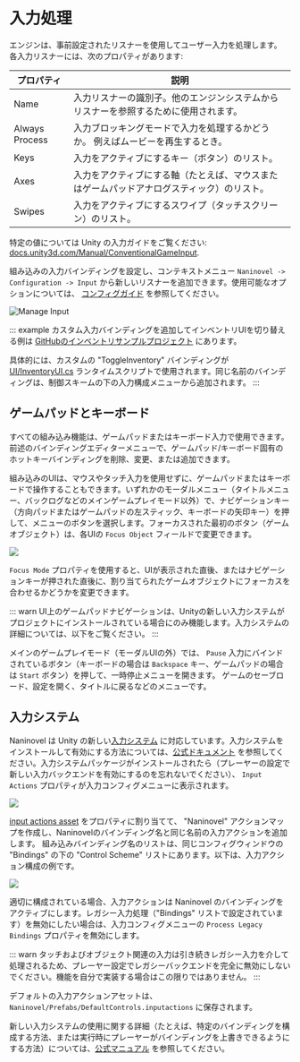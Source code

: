 # 入力処理

エンジンは、事前設定されたリスナーを使用してユーザー入力を処理します。 各入力リスナーには、次のプロパティがあります:

プロパティ | 説明
--- | ---
Name | 入力リスナーの識別子。他のエンジンシステムからリスナーを参照するために使用されます。
Always Process | 入力ブロッキングモードで入力を処理するかどうか。 例えばムービーを再生するとき。
Keys | 入力をアクティブにするキー（ボタン）のリスト。
Axes | 入力をアクティブにする軸（たとえば、マウスまたはゲームパッドアナログスティック）のリスト。
Swipes | 入力をアクティブにするスワイプ（タッチスクリーン）のリスト。

特定の値については Unity の入力ガイドをご覧ください: [docs.unity3d.com/Manual/ConventionalGameInput](https://docs.unity3d.com/Manual/ConventionalGameInput.html).

組み込みの入力バインディングを設定し、コンテキストメニュー `Naninovel -> Configuration -> Input` から新しいリスナーを追加できます。使用可能なオプションについては、 [コンフィグガイド](/ja/guide/configuration.md#input) を参照してください。

![Manage Input](https://i.gyazo.com/2f97539323c9fc36124e286856a36f84.png)

::: example
カスタム入力バインディングを追加してインベントリUIを切り替える例は [GitHubのインベントリサンプルプロジェクト](https://github.com/Naninovel/Inventory) にあります。

具体的には、カスタムの "ToggleInventory" バインディングが [UI/InventoryUI.cs](https://github.com/Naninovel/Inventory/blob/master/Assets/NaninovelInventory/Runtime/UI/InventoryUI.cs#L215) ランタイムスクリプトで使用されます。同じ名前のバインディングは、制御スキームの下の入力構成メニューから追加されます。
:::

## ゲームパッドとキーボード

すべての組み込み機能は、ゲームパッドまたはキーボード入力で使用できます。前述のバインディングエディターメニューで、ゲームパッド/キーボード固有のホットキーバインディングを削除、変更、または追加できます。

組み込みのUIは、マウスやタッチ入力を使用せずに、ゲームパッドまたはキーボードで操作することもできます。いずれかのモーダルメニュー（タイトルメニュー、バックログなどのメインゲームプレイモード以外）で、ナビゲーションキー（方向パッドまたはゲームパッドの左スティック、キーボードの矢印キー）を押して、メニューのボタンを選択します。フォーカスされた最初のボタン（ゲームオブジェクト）は、各UIの `Focus Object` フィールドで変更できます。

![](https://i.gyazo.com/809d4c423d1696a075d5fb73370d48fa.png)

`Focus Mode` プロパティを使用すると、UIが表示された直後、またはナビゲーションキーが押された直後に、割り当てられたゲームオブジェクトにフォーカスを合わせるかどうかを変更できます。

::: warn
UI上のゲームパッドナビゲーションは、Unityの新しい入力システムがプロジェクトにインストールされている場合にのみ機能します。入力システムの詳細については、以下をご覧ください。
:::

メインのゲームプレイモード（モーダルUIの外）では、 `Pause` 入力にバインドされているボタン（キーボードの場合は `Backspace` キー、ゲームパッドの場合は `Start` ボタン）を押して、一時停止メニューを開きます。 ゲームのセーブロード、設定を開く、タイトルに戻るなどのメニューです。

## 入力システム

Naninovel は Unity の新しい[入力システム](https://blogs.unity3d.com/2019/10/14/introducing-the-new-input-system/) に対応しています。入力システムをインストールして有効にする方法については、[公式ドキュメント](https://docs.unity3d.com/Packages/com.unity.inputsystem@1.0/manual/Installation.html) を参照してください。入力システムパッケージがインストールされたら（プレーヤーの設定で新しい入力バックエンドを有効にするのを忘れないでください）、 `Input Actions` プロパティが入力コンフィグメニューに表示されます。

![](https://i.gyazo.com/7c6d767c0f3443e1999fe14917080eb1.png)

[input actions asset](https://docs.unity3d.com/Packages/com.unity.inputsystem@1.0/manual/ActionAssets.html?q=input%20actions%20asset) をプロパティに割り当てて、 "Naninovel" アクションマップを作成し、Naninovelのバインディング名と同じ名前の入力アクションを追加します。 組み込みバインディング名のリストは、同じコンフィグウィンドウの "Bindings" の下の "Control Scheme" リストにあります。以下は、入力アクション構成の例です。

![](https://i.gyazo.com/36d1951519e4f671509c7136a83d9958.png)

適切に構成されている場合、入力アクションは Naninovel のバインディングをアクティブにします。レガシー入力処理（"Bindings" リストで設定されています）を無効にしたい場合は、入力コンフィグメニューの `Process Legacy Bindings` プロパティを無効にします。

::: warn
タッチおよびオブジェクト関連の入力は引き続きレガシー入力を介して処理されるため、プレーヤー設定でレガシーバックエンドを完全に無効にしないでください。機能を自分で実装する場合はこの限りではありません。
:::

デフォルトの入力アクションアセットは、`Naninovel/Prefabs/DefaultControls.inputactions` に保存されます。

新しい入力システムの使用に関する詳細（たとえば、特定のバインディングを構成する方法、または実行時にプレーヤーがバインディングを上書きできるようにする方法）については、[公式マニュアル](https://docs.unity3d.com/Packages/com.unity.inputsystem@1.0/manual) を参照してください。
